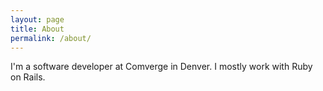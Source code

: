 ```yaml
---
layout: page
title: About
permalink: /about/
---
```


I'm a software developer at Comverge in Denver. I mostly work with Ruby on Rails.
